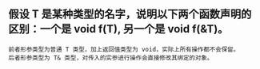 ## 假设 T 是某种类型的名字，说明以下两个函数声明的区别：一个是 void f(T), 另一个是 void f(&T)。
    前者形参类型为普通 T 类型，加上返回值类型为 void，实际上所有操作都不会保留。
    后者形参类型为 T& 类型，对传入的实参进行操作会直接修改其绑定的对象。
